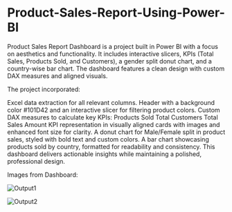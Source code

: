 # Product-Sales-Report-Using-Power-BI
Product Sales Report Dashboard is a project built in Power BI with a focus on aesthetics and functionality. It includes interactive slicers, KPIs (Total Sales, Products Sold, and Customers), a gender split donut chart, and a country-wise bar chart. The dashboard features a clean design with custom DAX measures and aligned visuals.

The project incorporated:

Excel data extraction for all relevant columns.
Header with a background color #101D42 and an interactive slicer for filtering product colors.
Custom DAX measures to calculate key KPIs:
Products Sold
Total Customers
Total Sales Amount
KPI representation in visually aligned cards with images and enhanced font size for clarity.
A donut chart for Male/Female split in product sales, styled with bold text and custom colors.
A bar chart showcasing products sold by country, formatted for readability and consistency.
This dashboard delivers actionable insights while maintaining a polished, professional design.

Images from Dashboard:

![Output1](https://github.com/user-attachments/assets/b15827b9-6e50-487f-b7a7-aa0f315ed1ce)

![Output2](https://github.com/user-attachments/assets/9c37ee3b-9841-4000-b22a-e7e99c266091)

